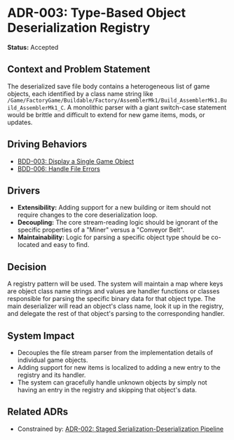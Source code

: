 # ADR-003: Type-Based Object Deserialization Registry

**Status:** Accepted

## Context and Problem Statement

The deserialized save file body contains a heterogeneous list of game objects, each identified by a class name string like `/Game/FactoryGame/Buildable/Factory/AssemblerMk1/Build_AssemblerMk1.Build_AssemblerMk1_C`. A monolithic parser with a giant switch-case statement would be brittle and difficult to extend for new game items, mods, or updates.

## Driving Behaviors

- [BDD-003: Display a Single Game Object](../behavior/003-display-a-single-game-object.md)
- [BDD-006: Handle File Errors](../behavior/006-handle-file-errors.md)

## Drivers

- **Extensibility:** Adding support for a new building or item should not require changes to the core deserialization loop.
- **Decoupling:** The core stream-reading logic should be ignorant of the specific properties of a "Miner" versus a "Conveyor Belt".
- **Maintainability:** Logic for parsing a specific object type should be co-located and easy to find.

## Decision

A registry pattern will be used. The system will maintain a map where keys are object class name strings and values are handler functions or classes responsible for parsing the specific binary data for that object type. The main deserializer will read an object's class name, look it up in the registry, and delegate the rest of that object's parsing to the corresponding handler.

## System Impact

- Decouples the file stream parser from the implementation details of individual game objects.
- Adding support for new items is localized to adding a new entry to the registry and its handler.
- The system can gracefully handle unknown objects by simply not having an entry in the registry and skipping that object's data.

## Related ADRs

- Constrained by: [ADR-002: Staged Serialization-Deserialization Pipeline](002-staged-serialization-pipeline.md)
